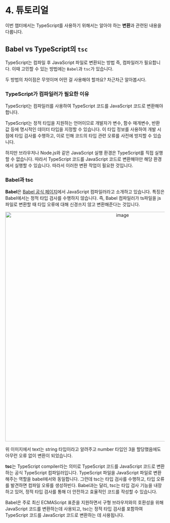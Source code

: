 # 4. 튜토리얼
이번 챕터에서는 TypeScript를 사용하기 위해서는 알아야 하는 **변환**과 관련된 내용을 다룹니다.

## Babel vs TypeScript의 `tsc`
TypeScript는 컴파일 후 JavaScript 파일로 변환되는 방법 즉, 컴파일러가 필요합니다. 이때 고민할 수 있는 방법에는 `Babel`과 `tsc`가 있습니다.

두 방법의 차이점은 무엇이며 어떤 걸 사용해야 할까요? 차근차근 알아봅시다.

### TypeScript가 컴파일러가 필요한 이유
TypeScript는 컴파일러를 사용하여 TypeScript 코드를 JavaScript 코드로 변환해야 합니다.

TypeScript는 정적 타입을 지원하는 언어이므로 개발자가 변수, 함수 매개변수, 반환 값 등에 명시적인 데이터 타입을 지정할 수 있습니다. 이 타입 정보를 사용하여 개발 시점에 타입 검사를 수행하고, 이로 인해 코드의 타입 관련 오류를 사전에 방지할 수 있습니다.

하지만 브라우저나 Node.js와 같은 JavaScript 실행 환경은 TypeScript를 직접 실행할 수 없습니다. 따라서 TypeScript 코드를 JavaScript 코드로 변환해야만 해당 환경에서 실행할 수 있습니다. 따라서 이러한 변환 작업이 필요한 것입니다.

### Babel과 tsc

**Babel**은 [Babel 공식 페이지](https://babeljs.io/docs/)에서 JavaScript 컴파일러라고 소개하고 있습니다. 특징은 Babel에서는 정적 타입 검사를 수행하지 않습니다. 즉, Babel 컴파일러가 ts파일을 js파일로 변환할 때 타입 오류에 대해 신경쓰지 않고 변환해준다는 것입니다.

<p align="center"><img width="725" alt="image" src="https://github.com/Doeunnkimm/Mobi/assets/112946860/c74794e6-69b8-47e4-b507-739acd98ede5"></p>

위 이미지에서 text는 string 타입이라고 알려주고 number 타입인 3을 할당했음에도 아무런 오류 없이 변환이 되었습니다.

**tsc**는 TypeScript compiler라는 의미로 TypeScript 코드를 JavaScript 코드로 변환하는 공식 TypeScript 컴파일러입니다. TypeScript 파일을 JavaScript 파일로 변환해주는 역할을 babel에서와 동일합니다. 그런데 tsc는 타입 검사를 수행하고, 타입 오류를 발견하면 컴파일 오류를 생성하빈다. Babel과는 달리, tsc는 타입 검사 기능을 내장하고 있어, 정적 타입 검사를 통해 더 안전하고 효율적인 코드를 작성할 수 있습니다.

Babel은 주로 최신 ECMAScript 표준을 지원하면서 구형 브라우저와의 호환성을 위해 JavaScript 코드를 변환하는데 사용되고, tsc는 정적 타입 검사를 포함하여 TypeScript 코드를 JavaScript 코드로 변환하는 데 사용됩니다.

